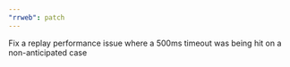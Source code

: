 ```yaml
---
"rrweb": patch
---
```


Fix a replay performance issue where a 500ms timeout was being hit on a non-anticipated case
